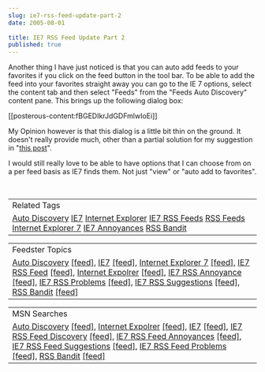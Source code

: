 ```yaml
---
slug: ie7-rss-feed-update-part-2
date: 2005-08-01
 
title: IE7 RSS Feed Update Part 2
published: true
---
```

Another thing I have just noticed is that you can auto add feeds to your favorites if you click on the feed button in the tool bar.  To be able to add the feed into your favorites straight away you can go to the IE 7 options, select the content tab and then select "Feeds" from the "Feeds Auto Discovery" content pane.  This brings up the following dialog box:<p />[[posterous-content:fBGEDIkrJdGDFmlwIoEi]]<p />My Opinion however is that this dialog is a little bit thin on the ground.  It doesn't really provide much, other than a partial solution for my suggestion in "<a href="http://www.kinlan.co.uk/2005/07/ie7-suggestions-for-rss-feeds.html">this post</a>".<p />I would still really love to be able to have options that I can choose from on a per feed basis as IE7 finds them.  Not just "view" or "auto add to favorites".<p /><br /><table class="TechnoratiHead TagHeader">
<tr><td>Related Tags</td></tr>
<tr class="Technorati"><td>
<a href="https://paul.kinlan.me/tags/Auto+Discovery" class="Tag" rel="tag">Auto Discovery</a> <a href="https://paul.kinlan.me/tags/IE7" class="Tag" rel="tag">IE7</a> <a href="https://paul.kinlan.me/tags/Internet+Explorer" class="Tag" rel="tag">Internet Explorer</a> <a href="https://paul.kinlan.me/tags/IE7+RSS+Feeds" class="Tag" rel="tag">IE7 RSS Feeds</a> <a href="https://paul.kinlan.me/tags/RSS+Feeds" class="Tag" rel="tag">RSS Feeds</a> <a href="https://paul.kinlan.me/tags/Internet+Explorer+7" class="Tag" rel="tag">Internet Explorer 7</a> <a href="https://paul.kinlan.me/tags/IE7+Annoyances" class="Tag" rel="tag">IE7 Annoyances</a> <a href="https://paul.kinlan.me/tags/RSS+Bandit" class="Tag" rel="tag">RSS Bandit</a>
</td></tr>
</table><p /><table class="FeedsterHead TagHeader">
<tr><td>Feedster Topics</td></tr>
<tr class="Feedster"><td>
<a href="http://feedfinder.feedster.com/search.php?hl=&amp;ie=UTF8&amp;limit=15&amp;db=feeds&amp;q=Auto+Discovery&amp;sort=relevance" class="Tag">Auto Discovery</a> <a href="http://feedster.com/search.php?q=Auto+Discovery&amp;sort=relevance&amp;ie=UTF-8&amp;hl=&amp;content=full&amp;type=rss&amp;limit=15&amp;db=feeds" class="Tag">[feed]</a>, <a href="http://feedfinder.feedster.com/search.php?hl=&amp;ie=UTF8&amp;limit=15&amp;db=feeds&amp;q=IE7&amp;sort=relevance" class="Tag" rel="tag">IE7</a> <a href="http://feedster.com/search.php?q=IE7&amp;sort=relevance&amp;ie=UTF-8&amp;hl=&amp;content=full&amp;type=rss&amp;limit=15&amp;db=feeds" class="Tag">[feed]</a>, <a href="http://feedfinder.feedster.com/search.php?hl=&amp;ie=UTF8&amp;limit=15&amp;db=feeds&amp;q=Internet+Explorer+7&amp;sort=relevance" class="Tag" rel="tag">Internet Explorer 7</a> <a href="http://feedster.com/search.php?q=Internet+Explorer+7&amp;sort=relevance&amp;ie=UTF-8&amp;hl=&amp;content=full&amp;type=rss&amp;limit=15&amp;db=feeds" class="Tag">[feed]</a>, <a href="http://feedfinder.feedster.com/search.php?hl=&amp;ie=UTF8&amp;limit=15&amp;db=feeds&amp;q=IE7+RSS+Fee&amp;sort=relevance" class="Tag" rel="tag">IE7 RSS Feed</a> <a href="http://feedster.com/search.php?q=IE7+RSS+Feed&amp;sort=relevance&amp;ie=UTF-8&amp;hl=&amp;content=full&amp;type=rss&amp;limit=15&amp;db=feeds" class="Tag">[feed]</a>, <a href="http://feedfinder.feedster.com/search.php?hl=&amp;ie=UTF8&amp;limit=15&amp;db=feeds&amp;q=Internet+Expolrer&amp;sort=relevance" class="Tag" rel="tag">Internet Expolrer</a> <a href="http://feedster.com/search.php?q=Internet+Expolrer&amp;sort=relevance&amp;ie=UTF-8&amp;hl=&amp;content=full&amp;type=rss&amp;limit=15&amp;db=feeds" class="Tag">[feed]</a>, <a href="http://feedfinder.feedster.com/search.php?hl=&amp;ie=UTF8&amp;limit=15&amp;db=feeds&amp;q=IE7+RSS+Annoyance&amp;sort=relevance" class="Tag" rel="tag">IE7 RSS Annoyance</a> <a href="http://feedster.com/search.php?q=IE7+RSS+Annoyance&amp;sort=relevance&amp;ie=UTF-8&amp;hl=&amp;content=full&amp;type=rss&amp;limit=15&amp;db=feeds" class="Tag">[feed]</a>, <a href="http://feedfinder.feedster.com/search.php?hl=&amp;ie=UTF8&amp;limit=15&amp;db=feeds&amp;q=IE7+RSS+Problems&amp;sort=relevance" class="Tag" rel="tag">IE7 RSS Problems</a> <a href="http://feedster.com/search.php?q=IE7+RSS+Problems&amp;sort=relevance&amp;ie=UTF-8&amp;hl=&amp;content=full&amp;type=rss&amp;limit=15&amp;db=feeds" class="Tag">[feed]</a>, <a href="http://feedfinder.feedster.com/search.php?hl=&amp;ie=UTF8&amp;limit=15&amp;db=feeds&amp;q=IE7+RSS+Suggestions&amp;sort=relevance" class="Tag" rel="tag">IE7 RSS Suggestions</a> <a href="http://feedster.com/search.php?q=IE7+RSS+Suggestions&amp;sort=relevance&amp;ie=UTF-8&amp;hl=&amp;content=full&amp;type=rss&amp;limit=15&amp;db=feeds" class="Tag">[feed]</a>, <a href="http://feedfinder.feedster.com/search.php?hl=&amp;ie=UTF8&amp;limit=15&amp;db=feeds&amp;q=RSS+BANDIT&amp;sort=relevance" class="Tag" rel="tag">RSS Bandit</a> <a href="http://feedster.com/search.php?q=IE7+RSS+Suggestions&amp;sort=relevance&amp;ie=UTF-8&amp;hl=&amp;content=full&amp;type=rss&amp;limit=15&amp;db=feeds" class="Tag">[feed]</a>
</td></tr>
</table><p /><table class="MSNHead TagHeader">
<tr><td>MSN Searches</td></tr>
<tr class="MSN"><td>
<a href="http://search.msn.co.uk/results.aspx?q=Auto+Discovery&amp;FORM=QBRE" class="Tag">Auto Discovery</a> <a href="http://search.msn.co.uk/results.aspx?q=Auto+Discovery&amp;format=rss&amp;FORM=RSRE" class="Tag">[feed]</a>, <a href="http://search.msn.co.uk/results.aspx?q=Internet+Expolrer&amp;FORM=QBRE" class="Tag">Internet Expolrer</a> <a href="http://search.msn.co.uk/results.aspx?q=Internet+Expolrer&amp;format=rss&amp;FORM=RSRE" class="Tag">[feed]</a>, <a href="http://search.msn.co.uk/results.aspx?q=IE7&amp;FORM=QBRE">IE7</a> <a href="http://search.msn.co.uk/results.aspx?q=IE7&amp;format=rss&amp;FORM=RSRE" class="Tag">[feed]</a>, <a href="http://search.msn.co.uk/results.aspx?q=IE7+RSS+Feed+discovery&amp;FORM=QBRE">IE7 RSS Feed Discovery</a> <a href="http://search.msn.co.uk/results.aspx?q=IE7+RSS+Feed+discovery&amp;format=rss&amp;FORM=RSRE" class="Tag">[feed]</a>, <a href="http://search.msn.co.uk/results.aspx?q=IE7+RSS+Feed+Annoyances&amp;FORM=QBRE">IE7 RSS Feed Annoyances</a> <a href="http://search.msn.co.uk/results.aspx?q=IE7+RSS+Feed+Annoyances&amp;format=rss&amp;FORM=RSRE" class="Tag">[feed]</a>, <a href="http://search.msn.co.uk/results.aspx?q=IE7+RSS+Suggestions&amp;FORM=QBRE">IE7 RSS Feed Suggestions</a> <a href="http://search.msn.co.uk/results.aspx?q=IE7+RSS+Suggestions&amp;format=rss&amp;FORM=RSRE" class="Tag">[feed]</a>, <a href="http://search.msn.co.uk/results.aspx?q=IE7+RSS+Feed+Problems&amp;FORM=QBRE">IE7 RSS Feed Problems</a> <a href="http://search.msn.co.uk/results.aspx?q=IE7+RSS+Feed+Problems&amp;format=rss&amp;FORM=RSRE" class="Tag">[feed]</a>, <a href="http://search.msn.co.uk/results.aspx?q=IE7+RSS+Feed+Problems&amp;FORM=QBRE">RSS Bandit</a> <a href="http://search.msn.co.uk/results.aspx?q=RSS+Bandit&amp;format=rss&amp;FORM=RSRE" class="Tag">[feed]</a>
</td></tr>
</table>

